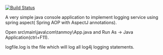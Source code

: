 [![Build Status](https://travis-ci.org/tanmoy281/SimpleSpringAop.svg?branch=master)](https://travis-ci.org/tanmoy281/SimpleSpringAop)

A very simple java console application to implement logging service using spring aspect( Spring AOP with AspectJ annotations).

Open src\main\java\com\tanmoy\App.java and Run As -> Java Application(ctrl+F11).

logfile.log is the file which will log all log4j logging statements.
